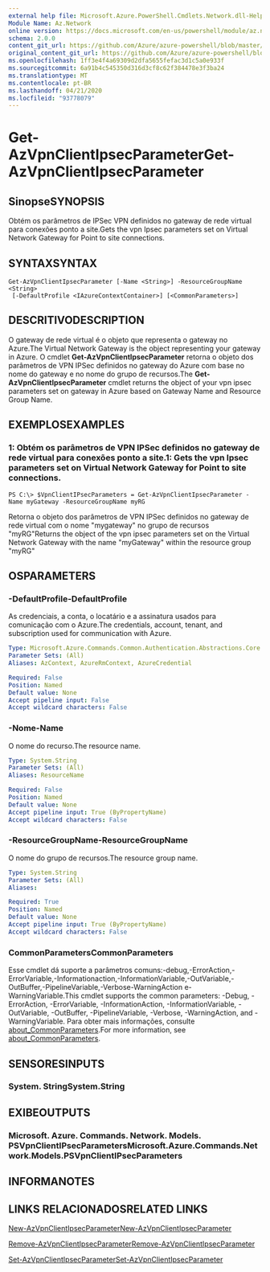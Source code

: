 ```yaml
---
external help file: Microsoft.Azure.PowerShell.Cmdlets.Network.dll-Help.xml
Module Name: Az.Network
online version: https://docs.microsoft.com/en-us/powershell/module/az.network/get-azvpnclientipsecparameter
schema: 2.0.0
content_git_url: https://github.com/Azure/azure-powershell/blob/master/src/Network/Network/help/Get-AzVpnClientIpsecParameter.md
original_content_git_url: https://github.com/Azure/azure-powershell/blob/master/src/Network/Network/help/Get-AzVpnClientIpsecParameter.md
ms.openlocfilehash: 1ff3e4f4a69309d2dfa5655fefac3d1c5a0e933f
ms.sourcegitcommit: 6a91b4c545350d316d3cf8c62f384478e3f3ba24
ms.translationtype: MT
ms.contentlocale: pt-BR
ms.lasthandoff: 04/21/2020
ms.locfileid: "93778079"
---
```

# <span data-ttu-id="7e771-101">Get-AzVpnClientIpsecParameter</span><span class="sxs-lookup"><span data-stu-id="7e771-101">Get-AzVpnClientIpsecParameter</span></span>

## <span data-ttu-id="7e771-102">Sinopse</span><span class="sxs-lookup"><span data-stu-id="7e771-102">SYNOPSIS</span></span>
<span data-ttu-id="7e771-103">Obtém os parâmetros de IPSec VPN definidos no gateway de rede virtual para conexões ponto a site.</span><span class="sxs-lookup"><span data-stu-id="7e771-103">Gets the vpn Ipsec parameters set on Virtual Network Gateway for Point to site connections.</span></span>

## <span data-ttu-id="7e771-104">SYNTAX</span><span class="sxs-lookup"><span data-stu-id="7e771-104">SYNTAX</span></span>

```
Get-AzVpnClientIpsecParameter [-Name <String>] -ResourceGroupName <String>
 [-DefaultProfile <IAzureContextContainer>] [<CommonParameters>]
```

## <span data-ttu-id="7e771-105">DESCRITIVO</span><span class="sxs-lookup"><span data-stu-id="7e771-105">DESCRIPTION</span></span>
<span data-ttu-id="7e771-106">O gateway de rede virtual é o objeto que representa o gateway no Azure.</span><span class="sxs-lookup"><span data-stu-id="7e771-106">The Virtual Network Gateway is the object representing your gateway in Azure.</span></span>
<span data-ttu-id="7e771-107">O cmdlet **Get-AzVpnClientIpsecParameter** retorna o objeto dos parâmetros de VPN IPSec definidos no gateway do Azure com base no nome do gateway e no nome do grupo de recursos.</span><span class="sxs-lookup"><span data-stu-id="7e771-107">The **Get-AzVpnClientIpsecParameter** cmdlet returns the object of your vpn ipsec parameters set on gateway in Azure based on Gateway Name and Resource Group Name.</span></span>

## <span data-ttu-id="7e771-108">EXEMPLOS</span><span class="sxs-lookup"><span data-stu-id="7e771-108">EXAMPLES</span></span>

### <span data-ttu-id="7e771-109">1: Obtém os parâmetros de VPN IPSec definidos no gateway de rede virtual para conexões ponto a site.</span><span class="sxs-lookup"><span data-stu-id="7e771-109">1: Gets the vpn Ipsec parameters set on Virtual Network Gateway for Point to site connections.</span></span>
```
PS C:\> $VpnClientIPsecParameters = Get-AzVpnClientIpsecParameter -Name myGateway -ResourceGroupName myRG
```

<span data-ttu-id="7e771-110">Retorna o objeto dos parâmetros de VPN IPSec definidos no gateway de rede virtual com o nome "mygateway" no grupo de recursos "myRG"</span><span class="sxs-lookup"><span data-stu-id="7e771-110">Returns the object of the vpn ipsec parameters set on the Virtual Network Gateway with the name "myGateway" within the resource group "myRG"</span></span>

## <span data-ttu-id="7e771-111">OS</span><span class="sxs-lookup"><span data-stu-id="7e771-111">PARAMETERS</span></span>

### <span data-ttu-id="7e771-112">-DefaultProfile</span><span class="sxs-lookup"><span data-stu-id="7e771-112">-DefaultProfile</span></span>
<span data-ttu-id="7e771-113">As credenciais, a conta, o locatário e a assinatura usados para comunicação com o Azure.</span><span class="sxs-lookup"><span data-stu-id="7e771-113">The credentials, account, tenant, and subscription used for communication with Azure.</span></span>

```yaml
Type: Microsoft.Azure.Commands.Common.Authentication.Abstractions.Core.IAzureContextContainer
Parameter Sets: (All)
Aliases: AzContext, AzureRmContext, AzureCredential

Required: False
Position: Named
Default value: None
Accept pipeline input: False
Accept wildcard characters: False
```

### <span data-ttu-id="7e771-114">-Nome</span><span class="sxs-lookup"><span data-stu-id="7e771-114">-Name</span></span>
<span data-ttu-id="7e771-115">O nome do recurso.</span><span class="sxs-lookup"><span data-stu-id="7e771-115">The resource name.</span></span>

```yaml
Type: System.String
Parameter Sets: (All)
Aliases: ResourceName

Required: False
Position: Named
Default value: None
Accept pipeline input: True (ByPropertyName)
Accept wildcard characters: False
```

### <span data-ttu-id="7e771-116">-ResourceGroupName</span><span class="sxs-lookup"><span data-stu-id="7e771-116">-ResourceGroupName</span></span>
<span data-ttu-id="7e771-117">O nome do grupo de recursos.</span><span class="sxs-lookup"><span data-stu-id="7e771-117">The resource group name.</span></span>

```yaml
Type: System.String
Parameter Sets: (All)
Aliases:

Required: True
Position: Named
Default value: None
Accept pipeline input: True (ByPropertyName)
Accept wildcard characters: False
```

### <span data-ttu-id="7e771-118">CommonParameters</span><span class="sxs-lookup"><span data-stu-id="7e771-118">CommonParameters</span></span>
<span data-ttu-id="7e771-119">Esse cmdlet dá suporte a parâmetros comuns:-debug,-ErrorAction,-ErrorVariable,-Informationaction,-InformationVariable,-OutVariable,-OutBuffer,-PipelineVariable,-Verbose-WarningAction e-WarningVariable.</span><span class="sxs-lookup"><span data-stu-id="7e771-119">This cmdlet supports the common parameters: -Debug, -ErrorAction, -ErrorVariable, -InformationAction, -InformationVariable, -OutVariable, -OutBuffer, -PipelineVariable, -Verbose, -WarningAction, and -WarningVariable.</span></span> <span data-ttu-id="7e771-120">Para obter mais informações, consulte [about_CommonParameters](http://go.microsoft.com/fwlink/?LinkID=113216).</span><span class="sxs-lookup"><span data-stu-id="7e771-120">For more information, see [about_CommonParameters](http://go.microsoft.com/fwlink/?LinkID=113216).</span></span>

## <span data-ttu-id="7e771-121">SENSORES</span><span class="sxs-lookup"><span data-stu-id="7e771-121">INPUTS</span></span>

### <span data-ttu-id="7e771-122">System. String</span><span class="sxs-lookup"><span data-stu-id="7e771-122">System.String</span></span>

## <span data-ttu-id="7e771-123">EXIBE</span><span class="sxs-lookup"><span data-stu-id="7e771-123">OUTPUTS</span></span>

### <span data-ttu-id="7e771-124">Microsoft. Azure. Commands. Network. Models. PSVpnClientIPsecParameters</span><span class="sxs-lookup"><span data-stu-id="7e771-124">Microsoft.Azure.Commands.Network.Models.PSVpnClientIPsecParameters</span></span>

## <span data-ttu-id="7e771-125">INFORMA</span><span class="sxs-lookup"><span data-stu-id="7e771-125">NOTES</span></span>

## <span data-ttu-id="7e771-126">LINKS RELACIONADOS</span><span class="sxs-lookup"><span data-stu-id="7e771-126">RELATED LINKS</span></span>

[<span data-ttu-id="7e771-127">New-AzVpnClientIpsecParameter</span><span class="sxs-lookup"><span data-stu-id="7e771-127">New-AzVpnClientIpsecParameter</span></span>](./New-AzVpnClientIpsecParameter.md)

[<span data-ttu-id="7e771-128">Remove-AzVpnClientIpsecParameter</span><span class="sxs-lookup"><span data-stu-id="7e771-128">Remove-AzVpnClientIpsecParameter</span></span>](./Remove-AzVpnClientIpsecParameter.md)

[<span data-ttu-id="7e771-129">Set-AzVpnClientIpsecParameter</span><span class="sxs-lookup"><span data-stu-id="7e771-129">Set-AzVpnClientIpsecParameter</span></span>](./Set-AzVpnClientIpsecParameter.md)
